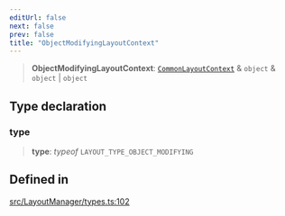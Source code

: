 ```yaml
---
editUrl: false
next: false
prev: false
title: "ObjectModifyingLayoutContext"
---
```


> **ObjectModifyingLayoutContext**: [`CommonLayoutContext`](/api/type-aliases/commonlayoutcontext/) & `object` & `object` \| `object`

## Type declaration

### type

> **type**: *typeof* `LAYOUT_TYPE_OBJECT_MODIFYING`

## Defined in

[src/LayoutManager/types.ts:102](https://github.com/fabricjs/fabric.js/blob/8748628df7e9de00ba77413bfc3ad9e9fe9d4f30/src/LayoutManager/types.ts#L102)
